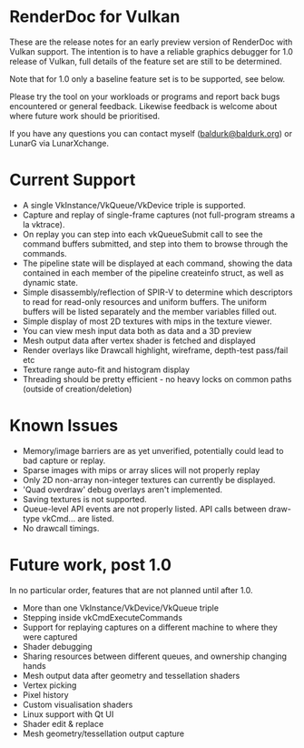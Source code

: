 RenderDoc for Vulkan
========

These are the release notes for an early preview version of RenderDoc with Vulkan support. The intention is to have a reliable graphics debugger for 1.0 release of Vulkan, full details of the feature set are still to be determined.

Note that for 1.0 only a baseline feature set is to be supported, see below.

Please try the tool on your workloads or programs and report back bugs encountered or general feedback. Likewise feedback is welcome about where future work should be prioritised.

If you have any questions you can contact myself (baldurk@baldurk.org) or LunarG via LunarXchange.

Current Support
========

* A single VkInstance/VkQueue/VkDevice triple is supported.
* Capture and replay of single-frame captures (not full-program streams a la vktrace).
* On replay you can step into each vkQueueSubmit call to see the command buffers submitted, and step into them to browse through the commands.
* The pipeline state will be displayed at each command, showing the data contained in each member of the pipeline createinfo struct, as well as dynamic state.
* Simple disassembly/reflection of SPIR-V to determine which descriptors to read for read-only resources and uniform buffers. The uniform buffers will be listed separately and the member variables filled out.
* Simple display of most 2D textures with mips in the texture viewer.
* You can view mesh input data both as data and a 3D preview
* Mesh output data after vertex shader is fetched and displayed
* Render overlays like Drawcall highlight, wireframe, depth-test pass/fail etc
* Texture range auto-fit and histogram display
* Threading should be pretty efficient - no heavy locks on common paths (outside of creation/deletion)

Known Issues
========

* Memory/image barriers are as yet unverified, potentially could lead to bad capture or replay.
* Sparse images with mips or array slices will not properly replay
* Only 2D non-array non-integer textures can currently be displayed.
* 'Quad overdraw' debug overlays aren't implemented.
* Saving textures is not supported.
* Queue-level API events are not properly listed. API calls between draw-type vkCmd... are listed.
* No drawcall timings.

Future work, post 1.0
========

In no particular order, features that are not planned until after 1.0.

* More than one VkInstance/VkDevice/VkQueue triple
* Stepping inside vkCmdExecuteCommands
* Support for replaying captures on a different machine to where they were captured
* Shader debugging
* Sharing resources between different queues, and ownership changing hands
* Mesh output data after geometry and tessellation shaders
* Vertex picking
* Pixel history
* Custom visualisation shaders
* Linux support with Qt UI
* Shader edit & replace
* Mesh geometry/tessellation output capture
